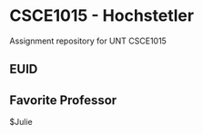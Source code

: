 # CSCE1015 - Hochstetler
Assignment repository for UNT CSCE1015
## EUID

## Favorite Professor
$Julie
